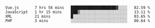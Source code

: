 <!--START_SECTION:waka-->

```text
Vue.js       7 hrs 56 mins   ████████████████████▓░░░░   82.59 %
JavaScript   1 hr 15 mins    ███▒░░░░░░░░░░░░░░░░░░░░░   13.11 %
XML          21 mins         █░░░░░░░░░░░░░░░░░░░░░░░░   03.65 %
PHP          3 mins          ░░░░░░░░░░░░░░░░░░░░░░░░░   00.64 %
```

<!--END_SECTION:waka-->
